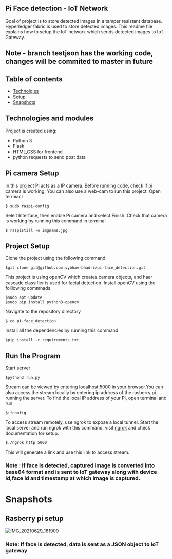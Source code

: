 ## Pi Face detection - IoT Network
Goal of project is to store detected images in a tamper resistant database. Hyperledger fabric is used to store detected images. This readme file explains how to setup the IoT network which sends detected images to IoT Gateway.

## Note - branch testjson has the working code, changes will be commited to master in future

## Table of contents
* [Technolgies](#technologies)
* [Setup](#setup)
* [Snapshots](#snapshots)

## Technologies and modules
Project is created using:
* Python 3
* Flask
* HTML,CSS for frontend
* python requests to send post data

## Pi camera Setup
In this project Pi acts as a IP camera. Before running code, check if pi camera is working. You can also use a web-cam to run this project.
Open termianl
```
$ sudo raspi-config
```
Selelt Interface, then enable Pi camera and select Finish.
Check that camera is working by running this command in terminal
```
$ raspistill -o imgname.jpg

```
## Project Setup
Clone the project using the following command
```
$git clone git@github.com:vybhav-bhadri/pi-face_detection.git
```
This project is using openCV which creates camera objects, and haar cascade classifier is used for facial detection. Install openCV using the folllowing commnads.
```
$sudo apt update
$sudo pip install python3-opencv
```
Navigate to the repository directory
```
$ cd pi-face_detection
```
Install all the dependencies by running this command
```
$pip install -r requirements.txt
```
## Run the Program
Start server
```
$python3 run.py
```
Stream can be viewed by entering localhost:5000 in your browser.You can also access the stream locally by entering ip address of the rasberry pi running the server.
To find the local IP address of your Pi, open terminal and run
```
$ifconfig
```
To access stream remotely, use ngrok to expose a local tunnel. Start the local server and run ngrok with this command,
visit [ngrok](https://ngrok.com/) and check documentation for setup.
```
$./ngrok http 5000
```
This will generate a link and use this link to access stream.

### Note : If face is detected, captured image is converted into base64 format and is sent to IoT gateway along with device id,face id and timestamp at which image is captured.

# Snapshots

## Rasberry pi setup
![IMG_20210629_181909](https://user-images.githubusercontent.com/54641149/124130854-d64c2580-da9c-11eb-8f89-3cd8644014a9.jpg)

### Note: If face is detected, data is sent as a JSON object to IoT gateway

